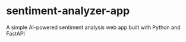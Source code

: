 # sentiment-analyzer-app
A simple AI-powered sentiment analysis web app built with Python and FastAPI
